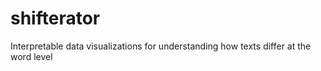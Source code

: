 # shifterator
Interpretable data visualizations for understanding how texts differ at the word level
